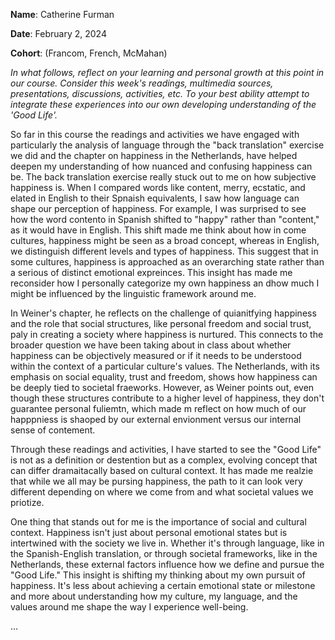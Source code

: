 **Name**: Catherine Furman

**Date**: February 2, 2024

**Cohort**: (Francom, French, McMahan)

*In what follows, reflect on your learning and personal growth at this
point in our course. Consider this week's readings, multimedia sources,
presentations, discussions, activities, etc. To your best ability
attempt to integrate these experiences into our own developing
understanding of the 'Good Life'.*

So far in this course the readings and activities we have engaged with
particularly the analysis of language through the "back translation"
exercise we did and the chapter on happiness in the Netherlands, have
helped deepen my understanding of how nuanced and confusing happiness
can be. The back translation exercise really stuck out to me on how
subjective happiness is. When I compared words like content, merry,
ecstatic, and elated in English to their Spnaish equivalents, I saw how
language can shape our perception of happiness. For example, I was
surprised to see how the word contento in Spanish shifted to "happy"
rather than "content," as it would have in English. This shift made me
think about how in come cultures, happiness might be seen as a broad
concept, whereas in English, we distinguish different levels and types
of happiness. This suggest that in some cultures, happiness is
approached as an overarching state rather than a serious of distinct
emotional expreinces. This insight has made me reconsider how I
personally categorize my own happiness an dhow much I might be
influenced by the linguistic framework around me.

In Weiner's chapter, he reflects on the challenge of quianitfying
happiness and the role that social structures, like personal freedom and
social trust, paly in creating a society where happiness is nurtured.
This connects to the broader question we have been taking about in class
about whether happiness can be objectively measured or if it needs to be
understood within the context of a particular culture's values. The
Netherlands, with its emphasis on social equality, trust and freedom,
shows how happiness can be deeply tied to societal fraeworks. However,
as Weiner points out, even though these structures contribute to a
higher level of happiness, they don't guarantee personal fuliemtn, which
made m reflect on how much of our happpniess is shaoped by our external
envionment versus our internal sense of contement.

Through these readings and activities, I have started to see the "Good
Life" is not as a definition or destention but as a complex, evolving
concept that can differ dramaitacally based on cultural context. It has
made me realzie that while we all may be pursing happiness, the path to
it can look very different depending on where we come from and what
societal values we priotize.

One thing that stands out for me is the importance of social and
cultural context. Happiness isn't just about personal emotional states
but is intertwined with the society we live in. Whether it\'s through
language, like in the Spanish-English translation, or through societal
frameworks, like in the Netherlands, these external factors influence
how we define and pursue the \"Good Life.\" This insight is shifting my
thinking about my own pursuit of happiness. It's less about achieving a
certain emotional state or milestone and more about understanding how my
culture, my language, and the values around me shape the way I
experience well-being.

...
